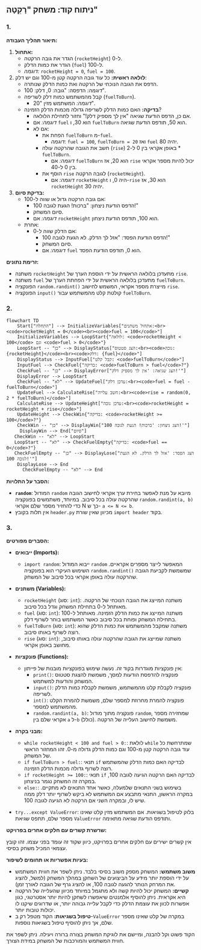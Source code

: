 ## ניתוח קוד: משחק "רָקֵטָה"

### 1. <algorithm>

**תיאור תהליך העבודה:**

1.  **אתחול:**
    *   הגדר את גובה הרקטה (`rocketHeight`) ל-0.
    *   הגדר את כמות הדלק (`fuel`) ל-100.
    *   *דוגמה:* `rocketHeight = 0`, `fuel = 100`.
2.  **לולאה ראשית:** כל עוד גובה הרקטה קטן מ-100 וגם יש דלק:
    *   הדפס את הגובה הנוכחי של הרקטה ואת כמות הדלק שנותרה.
    *   *דוגמה:* הדפסה: "גובה: 0, דלק: 100".
    *   קבל מהמשתמש כמות דלק לשריפה (`fuelToBurn`).
        *   *דוגמה:* המשתמש מזין "20".
    *   **בדיקה:** האם כמות הדלק לשריפה גדולה מכמות הדלק הזמינה?
        *   אם כן, הדפס הודעת שגיאה "אין לך מספיק דלק!" וחזור לתחילת הלולאה.
        *   *דוגמה:* אם `fuel` הוא 30, ו `fuelToBurn` הוא 50, תודפס הודעת שגיאה.
        *   אם לא:
            *   הפחת את `fuelToBurn` מ-`fuel`.
                *   *דוגמה:* `fuel = 100`, `fuelToBurn = 20` ואז `fuel` יהיה 80.
            *   חשב את הגובה שהרקטה עולה (`rise`) באופן אקראי בין 0 ל-2 * `fuelToBurn`.
                *   *דוגמה:* אם `fuelToBurn` הוא 20, אז `rise` יכול להיות מספר אקראי בין 0 ל-40.
            *   הוסף את `rise` לגובה הרקטה (`rocketHeight`).
                *   *דוגמה:* אם `rocketHeight` היה 0, ו-`rise` הוא 30, אז `rocketHeight` יהיה 30.
3.  **בדיקת סיום:**
    *   אם גובה הרקטה גדול או שווה ל-100:
        *   הדפס הודעת ניצחון: "ברכות! הגעת לגובה 100!"
        *   סיום המשחק.
        *   *דוגמה:* אם `rocketHeight` הוא 100, תודפס הודעת ניצחון.
    *   אחרת:
        *   אם הדלק שווה ל-0:
            *   הדפס הודעת הפסד: "אזל לך הדלק. לא הגעת לגובה 100!"
            *   סיום המשחק.
            *   *דוגמה:* אם `fuel` הוא 0, תודפס הודעת הפסד.

**זרימת נתונים:**

*   משתנה `rocketHeight` מתעדכן בלולאה הראשית על ידי הוספת הערך של `rise`.
*   משתנה `fuel` מתעדכן בלולאה הראשית על ידי הפחתת הערך של `fuelToBurn`.
*   הפונקציה `random.randint()` מייצרת מספר אקראי, המשמש לחישוב `rise`.
*   הפונקציה `input()` קולטת קלט מהמשתמש עבור `fuelToBurn`.

### 2. <mermaid>

```mermaid
flowchart TD
    Start["התחלה"] --> InitializeVariables["אתחול משתנים:<br><code>rocketHeight = 0</code><br><code>fuel = 100</code>"]
    InitializeVariables --> LoopStart{"לולאה: <code>rocketHeight < 100</code> וגם <code>fuel > 0</code>"}
    LoopStart -- "כן" --> DisplayStatus["הצג סטטוס:<br><code>גובה: {rocketHeight}</code><br><code>דלק: {fuel}</code>"]
    DisplayStatus --> InputFuel["קבל קלט: <code>fuelToBurn</code>"]
    InputFuel --> CheckFuel{"בדיקה: <code>fuelToBurn > fuel</code>?"}
    CheckFuel -- "כן" --> DisplayError["הצג שגיאה: 'אין לך מספיק דלק!'"]
    DisplayError --> LoopStart
    CheckFuel -- "לא" --> UpdateFuel["עדכן דלק:<br><code>fuel = fuel - fuelToBurn</code>"]
    UpdateFuel --> CalculateRise["חשב עלייה:<br><code>rise = random(0, 2 * fuelToBurn)</code>"]
    CalculateRise --> UpdateHeight["עדכן גובה:<br><code>rocketHeight = rocketHeight + rise</code>"]
    UpdateHeight --> CheckWin{"בדיקה: <code>rocketHeight >= 100</code>?"}
    CheckWin -- "כן" --> DisplayWin["הצג ניצחון: 'ברכות! הגעת לגובה 100!'"]
     DisplayWin --> End["סיום"]
   CheckWin -- "לא" --> LoopStart
   LoopStart -- "לא" --> CheckFuelEmpty{"בדיקה: <code>fuel == 0</code>?"}
   CheckFuelEmpty -- "כן" --> DisplayLose["הצג הפסד: 'אזל לך הדלק. לא הגעת לגובה 100!'"]
    DisplayLose --> End
      CheckFuelEmpty -- "לא" --> End
```

**הסבר על התלויות:**

*   **`random`**: המודול `random` מיובא על מנת לאפשר בחירת ערך אקראי לחישוב הגובה שהרקטה עולה בכל סיבוב. במיוחד, משתמשים בפונקציה `random.randint(a, b)` כדי להחזיר מספר שלם אקראי N כך ש- `a <= N <= b`.
*   אין תלות בקובץ `header.py` מכיוון שאין שורת `import header` בקוד.

### 3. <explanation>

**הסברים מפורטים:**

*   **ייבואים (Imports):**
    *   `import random`: ייבוא המודול `random` המאפשר לייצר מספרים אקראיים. השימוש העיקרי הוא בפונקציה `random.randint()` שמשמשת לקביעת הגובה שהרקטה עולה באופן אקראי בכל סיבוב של המשחק.
*   **משתנים (Variables):**
    *   `rocketHeight` (סוג: `int`): משתנה המייצג את הגובה הנוכחי של הרקטה. מאותחל ל-0 בתחילת המשחק וגדל בכל סיבוב.
    *   `fuel` (סוג: `int`): משתנה המייצג את כמות הדלק הזמינה. מאותחל ל-100 בתחילת המשחק ופוחת בכל סיבוב כאשר המשתמש בוחר לשרוף דלק.
    *   `fuelToBurn` (סוג: `int`): משתנה שמקבל מהמשתמש את כמות הדלק שהוא רוצה לשרוף באותו סיבוב.
    *   `rise` (סוג: `int`): משתנה שמייצג את הגובה שהרקטה עולה באותו סיבוב, מחושב באופן אקראי.

*   **פונקציות (Functions):**
    *   אין פונקציות מוגדרות בקוד זה. נעשה שימוש בפונקציות מובנות של פייתון:
        *   `print()`: פונקציה להדפסת הודעות למסך, משמשת להצגת סטטוס המשחק והודעות למשתמש.
        *   `input()`: פונקציה לקבלת קלט מהמשתמש, משמשת לקבלת כמות הדלק לשריפה.
        *   `int()`: פונקציה להמרת מחרוזת למספר שלם, משמשת להמרת הקלט מהמשתמש למספר.
        *   `random.randint(a, b)`: פונקציה מתוך מודול `random`, שמחזירה מספר אקראי שלם בין `a` ל-`b` (כולל). משמשת לחישוב העלייה של הרקטה.

*   **מבני בקרה:**
    *   `while rocketHeight < 100 and fuel > 0:`: לולאת `while` שמתרחשת כל עוד גובה הרקטה קטן מ-100 וגם כמות הדלק גדולה מ-0. זהו המחזור הראשי של המשחק.
    *   `if fuelToBurn > fuel:`: תנאי `if` לבדיקה האם כמות הדלק שהמשתמש רוצה לשרוף גדולה מכמות הדלק הזמינה.
    *   `if rocketHeight >= 100:`: תנאי `if` לבדיקה האם הרקטה הגיעה לגובה 100, במקרה זה המשחק נגמר בניצחון.
    *   `else:`: בשימוש בשני התנאים שלמעלה, כאשר אחד התנאים לא מתקיים. במקרה הראשון, התנאי מתבצע אם המשתמש לא ביקש לשרוף יותר דלק ממה שיש לו, ובמקרה השני אם הרקטה לא הגיעה לגובה 100.
*   `try...except ValueError`: בלוק לטיפול בשגיאות. אם המשתמש מזין קלט שאינו מספר שלם, תתפס שגיאת `ValueError` ותודפס הודעת שגיאה מתאימה.

**שרשרת קשרים עם חלקים אחרים בפרויקט:**

אין קשרים ישירים עם חלקים אחרים בפרויקט, כיוון שקוד זה עומד בפני עצמו. זהו קובץ עצמאי המכיל משחק בסיסי.

**בעיות אפשריות או תחומים לשיפור:**

*   **משוב משתמש:** המשחק מספק משוב בסיסי בלבד. ניתן לשפר את חווית המשתמש על ידי הוספת יותר מידע על הביצועים של השחקן במהלך המשחק (למשל, להציג את המרחק הנותר להגעה לגובה 100, או להציג גרף של הגובה לאורך זמן).
*   **קשיים:** המשחק יכול להיות קשה ולא מתגמל במיוחד מכיוון שהעלייה של הרקטה היא אקראית. ניתן להוסיף אלמנטים שיאפשרו לשחקן להיות יותר אסטרטגי, כגון אפשרות לכוון את עוצמת הדלק כדי לקבל עלייה גבוהה יותר, או שדרוגים שיקנו לו יכולות טובות יותר.
*   **טיפול בשגיאות:** הקוד מטפל רק ב-`ValueError` במקרה של קלט שאינו מספר שלם, אך ניתן להוסיף טיפול בשגיאות נוספות.

הקוד פשוט וקל להבנה, ומיישם את לוגיקת המשחק בצורה ברורה ויעילה. ניתן לשפר את חווית המשתמש והמורכבות של המשחק במידת הצורך.